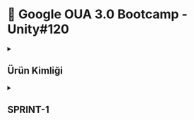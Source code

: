<!-- ============================================================================================= TANITIM & ÜRÜN KİMLİĞİ ============================================================================================================= -->

# 👾 Google OUA 3.0 Bootcamp - Unity#120

<details>
  <summary><h2>Ürün Kimliği</h2></summary>

## → Takım Üyeleri

| İsim          | Rol            | LinkedIn                           | GitHub                           |
|---------------|----------------|------------------------------------|----------------------------------|
| Yaman Özdoğan   | Product Owner & Developer          | <p align="center"><a href="https://www.linkedin.com/in/yamanozdogan/"><img src="https://upload.wikimedia.org/wikipedia/commons/c/ca/LinkedIn_logo_initials.png" width="20"></a></p> | <p align="center"><a href="https://github.com/Yaman3506"><img src="https://pngimg.com/uploads/github/github_PNG63.png" width="20"></a></p> |
| Yarkın Gökçel   | Scrum Master & Developer          | <p align="center"><a href="https://www.linkedin.com/in/yrknn/"><img src="https://upload.wikimedia.org/wikipedia/commons/c/ca/LinkedIn_logo_initials.png" width="20"></a></p> | <p align="center"><a href="https://github.com/yrkn"><img src="https://pngimg.com/uploads/github/github_PNG63.png" width="20"></a></p> |
| Yakup Taşpınar   | Developer          | <p align="center"><a href="https://www.linkedin.com/in/yakup-taşpınar-a32664285/"><img src="https://upload.wikimedia.org/wikipedia/commons/c/ca/LinkedIn_logo_initials.png" width="20"></a></p> | <p align="center"><a href="https://github.com/jacobtsp"><img src="https://pngimg.com/uploads/github/github_PNG63.png" width="20"></a></p> |
| Zeynep İrem Tekin   | Developer          | <p align="center"><a href="https://www.linkedin.com/in/zeynepiremtekin/"><img src="https://upload.wikimedia.org/wikipedia/commons/c/ca/LinkedIn_logo_initials.png" width="20"></a></p> | <p align="center"><a href="https://github.com/Zeynepiremtekin"><img src="https://pngimg.com/uploads/github/github_PNG63.png" width="20"></a></p> |
| Zeynep Erden   | ❌ Henüz Dahil Olmadı ❌ | <p align="center"><a href=" "><img src="https://upload.wikimedia.org/wikipedia/commons/c/ca/LinkedIn_logo_initials.png" width="20"></a></p> | <p align="center"><a href=" "><img src="https://pngimg.com/uploads/github/github_PNG63.png" width="20"></a></p> |


## → Oyun İsmi
### **`XXXX`**

## → Oyun Açıklaması

XXXX, 3D grafiklere sahip bir aksiyon oyunudur. Oyuncular, kasabanın geceleyin zombilere dönüşen karanlık tehlikesine karşı cesurca mücadele eden bir şerif olarak rol alırlar. Bu heyecan verici oyun deneyiminde, kasabanın sokaklarında dolaşan zombilere karşı koymak ve sakinleri korumak için silahlarını kullanırlar.

## → Oyun Özellikleri

- 3D TPS
- Shooter
- Nişancı
- Rekabetçi
- Strateji

## → Hedef Kitle

- Rekabetçi oyuncular
- 7+
- Aksiyon türü sevenler
- 3D TPS sevenler

## → Product Backlog'a ulaşmak için <a href="https://miro.com/app/board/uXjVK2W5oos=/?share_link_id=615510999047" target="_blank">tıkla</a>
</details>

<!-- ============================================================================================= TANITIM & ÜRÜN KİMLİĞİ ============================================================================================================= -->


<!-- ============================================================================================= SPRINT1 ============================================================================================================= -->

<details>
<summary><h2>SPRINT-1</h2></summary>

- İlk sprint içi puan kriteri 10 olarak belirlenmiş ve hedefe ulaşılmıştır.
- **Puan Tamamlama Mantığı** : Proje boyunca tamamlanması gereken backlog puanı 40 olarak belirlenmiştir.
- **Daily Scrum** toplantıları Discord üzerinden yapılmıştır. Gerek görüldüğü vakitlerde WhatsApp üzerinden desteklenmiştir.
  
<details>
<summary><h3>Sprint - 1 Board Update</h3></summary>
<img src="screenshots/sprint1boardupd.png" width="500" height="auto">    
</details>

<details>
<summary><h3>Oyun Durumu</h3></summary>
<p align="center">
<img src="screenshots/map1.png" width="500" height="auto">   
<img src="screenshots/map2.png" width="500" height="auto">   
<img src="screenshots/movement.png" width="500" height="auto">   
<img src="screenshots/karakter.png" width="500" height="auto">   
</p>
</details>

### Sprint Review
- Takım üyeleri tanıştı ve görev dağılımı yapıldı.
- Oyunun nasıl ilerleyeceği hakkında kararlar alındı.
- Harita, alınan kararlar doğrultusunda tasarlandı.
- Hareket sistemi hazırlandı ve animasyonlar verildi.
- Daily Scrum'larda seçilen karakter oyuna entegre edildi.

### Sprint Retrospective
- Takım içi dağıtılan rollerin 2. sprintte de geçerli olmasına karar verildi.
- II. Sprint'te projeye daha fazla odaklanılması gerektiği vurgulandı.
- II. Sprint'e dair bazı görevler verildi.
</details>

<!-- ============================================================================================= SPRINT2 ============================================================================================================= -->













